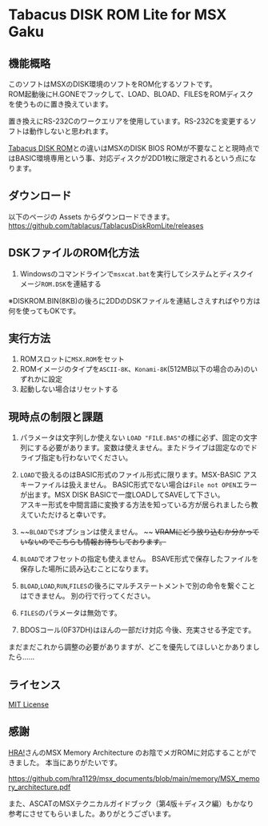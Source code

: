 
# Tabacus DISK ROM Lite for MSX Gaku

## 機能概略

このソフトはMSXのDISK環境のソフトをROM化するソフトです。  
ROM起動後にH.GONEでフックして、LOAD、BLOAD、FILESをROMディスクを使うものに置き換えています。  

置き換えにRS-232Cのワークエリアを使用しています。RS-232Cを変更するソフトは動作しないと思われます。

[Tabacus DISK ROM](https://github.com/tablacus/TablacusDiskRom)との違いはMSXのDISK BIOS ROMが不要なことと現時点ではBASIC環境専用という事、対応ディスクが2DD1枚に限定されるという点になります。


## ダウンロード

以下のページの Assets からダウンロードできます。  
https://github.com/tablacus/TablacusDiskRomLite/releases

## DSKファイルのROM化方法

1. Windowsのコマンドラインで`msxcat.bat`を実行してシステムとディスクイメージ`ROM.DSK`を連結する

※DISKROM.BIN(8KB)の後ろに2DDのDSKファイルを連結しさえすればやり方は何を使ってもOKです。

## 実行方法

1. ROMスロットに`MSX.ROM`をセット
2. ROMイメージのタイプを`ASCII-8K`、`Konami-8K`(512MB以下の場合のみ)のいずれかに設定
3. 起動しない場合はリセットする


## 現時点の制限と課題

1. パラメータは文字列しか使えない
`LOAD "FILE.BAS"`の様に必ず、固定の文字列にする必要があります。変数は使えません。またドライブは固定なのでドライブ指定も行わないでください。

2. `LOAD`で扱えるのはBASIC形式のファイル形式に限ります。MSX-BASIC アスキーファイルは扱えません。
BASIC形式でない場合は`File not OPEN`エラーが出ます。MSX DISK BASICで一度LOADしてSAVEして下さい。  
アスキー形式を中間言語に変換する方法を知っている方が居られましたら教えていただけると幸いです。

3. ~~`BLOAD`で`S`オプションは使えません。  ~~
~~VRAMにどう放り込むか分かっていないのでこちらも情報お待ちしております。~~

4. `BLOAD`でオフセットの指定も使えません。
BSAVE形式で保存したファイルを保存した場所に読み込むことになります。

5. `BLOAD`,`LOAD`,`RUN`,`FILES`の後ろにマルチステートメントで別の命令を繋ぐことはできません。
別の行で行ってください。

6. `FILES`のパラメータは無効です。

7. BDOSコール(0F37DH)はほんの一部だけ対応
今後、充実させる予定です。

まだまだこれから調整の必要がありますが、どこを優先してほしいとかありましたら……

## ライセンス

[MIT License](https://github.com/tablacus/TablacusDiskRomLite/blob/main/LICENSE)

## 感謝

[HRA!](https://twitter.com/thara1129)さんのMSX Memory Architecture のお陰でメガROMに対応することができました。
本当にありがたいです。

https://github.com/hra1129/msx_documents/blob/main/memory/MSX_memory_architecture.pdf

また、ASCATのMSXテクニカルガイドブック（第4版＋ディスク編）もかなり参考にさせてもらいました。ありがとうございます。
